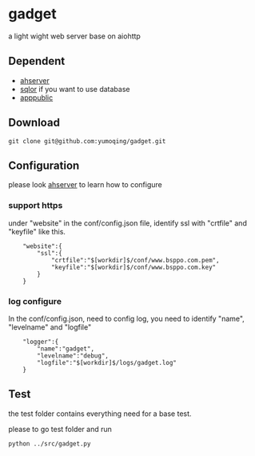 # gadget
a light wight web server base on aiohttp

## Dependent
* [ahserver](https://github.com/yumoqing/ahserver)
* [sqlor](https://github.com/yumoqing/sqlor) if you want to use database
* [apppublic](https://github.com/yumoqing/apppublic)

## Download
```
git clone git@github.com:yumoqing/gadget.git
```

## Configuration
please look [ahserver](https://github.com/yumoqing/ahserver) to learn how to configure 

### support https
under "website" in the conf/config.json file, identify ssl with "crtfile" and "keyfile" 
like this.
```
	"website":{
		"ssl":{
			"crtfile":"$[workdir]$/conf/www.bsppo.com.pem",
			"keyfile":"$[workdir]$/conf/www.bsppo.com.key"
		}
	}
```
### log configure
In the conf/config.json, need to config log, you need to identify "name", "levelname" and "logfile"


```
	"logger":{
		"name":"gadget",
		"levelname":"debug",
		"logfile":"$[workdir]$/logs/gadget.log"
	}
```
## Test
the test folder contains everything need for a base test.

please to go test folder and run
```
python ../src/gadget.py
```
